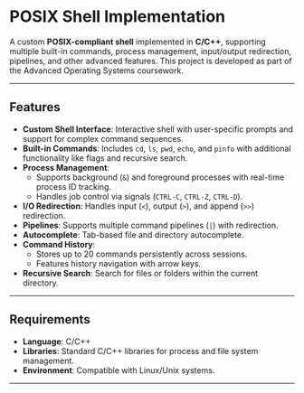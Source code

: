 # POSIX Shell Implementation

A custom **POSIX-compliant shell** implemented in **C/C++**, supporting multiple built-in commands, process management, input/output redirection, pipelines, and other advanced features. This project is developed as part of the Advanced Operating Systems coursework.

---

## Features

- **Custom Shell Interface**: Interactive shell with user-specific prompts and support for complex command sequences.
- **Built-in Commands**: Includes `cd`, `ls`, `pwd`, `echo`, and `pinfo` with additional functionality like flags and recursive search.
- **Process Management**:
  - Supports background (`&`) and foreground processes with real-time process ID tracking.
  - Handles job control via signals (`CTRL-C`, `CTRL-Z`, `CTRL-D`).
- **I/O Redirection**: Handles input (`<`), output (`>`), and append (`>>`) redirection.
- **Pipelines**: Supports multiple command pipelines (`|`) with redirection.
- **Autocomplete**: Tab-based file and directory autocomplete.
- **Command History**:
  - Stores up to 20 commands persistently across sessions.
  - Features history navigation with arrow keys.
- **Recursive Search**: Search for files or folders within the current directory.

---

## Requirements

- **Language**: C/C++
- **Libraries**: Standard C/C++ libraries for process and file system management.
- **Environment**: Compatible with Linux/Unix systems.

---

